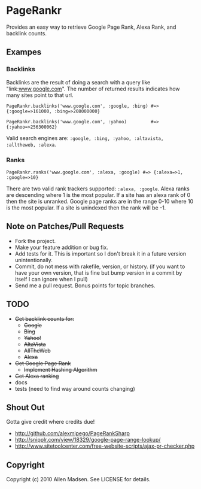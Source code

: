 # PageRankr

Provides an easy way to retrieve Google Page Rank, Alexa Rank, and backlink counts.

## Exampes

### Backlinks
Backlinks are the result of doing a search with a query like "link:www.google.com". The number of returned results indicates how many sites point to that url.

`PageRankr.backlinks('www.google.com', :google, :bing) #=> {:google=>161000, :bing=>208000000}`

`PageRankr.backlinks('www.google.com', :yahoo)         #=> {:yahoo=>256300062}`

Valid search engines are: `:google, :bing, :yahoo, :altavista, :alltheweb, :alexa`.

### Ranks
`PageRankr.ranks('www.google.com', :alexa, :google) #=> {:alexa=>1, :google=>10}`

There are two valid rank trackers supported: `:alexa, :google`.
Alexa ranks are descending where 1 is the most popular. If a site has an alexa rank of 0 then the site is unranked.
Google page ranks are in the range 0-10 where 10 is the most popular. If a site is unindexed then the rank will be -1.


## Note on Patches/Pull Requests
 
* Fork the project.
* Make your feature addition or bug fix.
* Add tests for it. This is important so I don't break it in a
  future version unintentionally.
* Commit, do not mess with rakefile, version, or history.
  (if you want to have your own version, that is fine but bump version in a commit by itself I can ignore when I pull)
* Send me a pull request. Bonus points for topic branches.

## TODO
* <del>Get backlink counts for:</del>
  * <del>Google</del>
  * <del>Bing</del>
  * <del>Yahoo!</del>
  * <del>AltaVista</del>
  * <del>AllTheWeb</del>
  * <del>Alexa</del>
* <del>Get Google Page Rank</del>
  * <del>Implement Hashing Algorithm</del>
* <del>Get Alexa ranking</del>
* docs
* tests (need to find way around counts changing)

## Shout Out
Gotta give credit where credits due!

* http://github.com/alexmipego/PageRankSharp
* http://snipplr.com/view/18329/google-page-range-lookup/
* http://www.sitetoolcenter.com/free-website-scripts/ajax-pr-checker.php 

## Copyright

Copyright (c) 2010 Allen Madsen. See LICENSE for details.